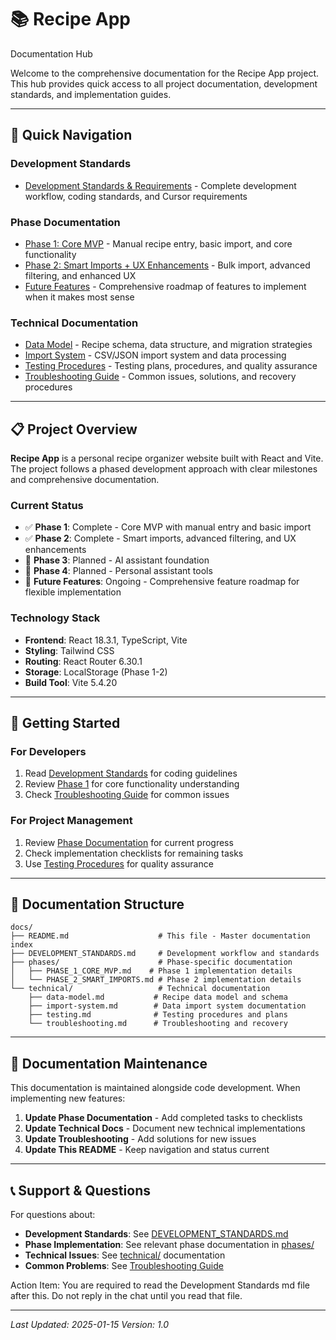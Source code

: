 # 📚 Recipe App 
Documentation Hub

Welcome to the comprehensive documentation for the Recipe App project. This hub provides quick access to all project documentation, development standards, and implementation guides.

---

## 🚀 **Quick Navigation**

### **Development Standards**
- [Development Standards & Requirements](DEVELOPMENT_STANDARDS.md) - Complete development workflow, coding standards, and Cursor requirements


### **Phase Documentation**
- [Phase 1: Core MVP](phases/PHASE_1_CORE_MVP.md) - Manual recipe entry, basic import, and core functionality
- [Phase 2: Smart Imports + UX Enhancements](phases/PHASE_2_SMART_IMPORTS.md) - Bulk import, advanced filtering, and enhanced UX
- [Future Features](FUTURE_FEATURES.md) - Comprehensive roadmap of features to implement when it makes most sense

### **Technical Documentation**
- [Data Model](technical/data-model.md) - Recipe schema, data structure, and migration strategies
- [Import System](technical/import-system.md) - CSV/JSON import system and data processing
- [Testing Procedures](technical/testing.md) - Testing plans, procedures, and quality assurance
- [Troubleshooting Guide](technical/troubleshooting.md) - Common issues, solutions, and recovery procedures

---

## 📋 **Project Overview**

**Recipe App** is a personal recipe organizer website built with React and Vite. The project follows a phased development approach with clear milestones and comprehensive documentation.

### **Current Status**
- ✅ **Phase 1**: Complete - Core MVP with manual entry and basic import
- ✅ **Phase 2**: Complete - Smart imports, advanced filtering, and UX enhancements
- 🔄 **Phase 3**: Planned - AI assistant foundation
- 🔄 **Phase 4**: Planned - Personal assistant tools
- 🔄 **Future Features**: Ongoing - Comprehensive feature roadmap for flexible implementation

### **Technology Stack**
- **Frontend**: React 18.3.1, TypeScript, Vite
- **Styling**: Tailwind CSS
- **Routing**: React Router 6.30.1
- **Storage**: LocalStorage (Phase 1-2)
- **Build Tool**: Vite 5.4.20

---

## 🎯 **Getting Started**

### **For Developers**
1. Read [Development Standards](DEVELOPMENT_STANDARDS.md) for coding guidelines
2. Review [Phase 1](phases/PHASE_1_CORE_MVP.md) for core functionality understanding
3. Check [Troubleshooting Guide](technical/troubleshooting.md) for common issues

### **For Project Management**
1. Review [Phase Documentation](phases/) for current progress
2. Check implementation checklists for remaining tasks
3. Use [Testing Procedures](technical/testing.md) for quality assurance

---

## 📁 **Documentation Structure**

```
docs/
├── README.md                    # This file - Master documentation index
├── DEVELOPMENT_STANDARDS.md     # Development workflow and standards
├── phases/                      # Phase-specific documentation
│   ├── PHASE_1_CORE_MVP.md    # Phase 1 implementation details
│   └── PHASE_2_SMART_IMPORTS.md # Phase 2 implementation details
└── technical/                   # Technical documentation
    ├── data-model.md           # Recipe data model and schema
    ├── import-system.md        # Data import system documentation
    ├── testing.md              # Testing procedures and plans
    └── troubleshooting.md      # Troubleshooting and recovery
```

---

## 🔄 **Documentation Maintenance**

This documentation is maintained alongside code development. When implementing new features:

1. **Update Phase Documentation** - Add completed tasks to checklists
2. **Update Technical Docs** - Document new technical implementations
3. **Update Troubleshooting** - Add solutions for new issues
4. **Update This README** - Keep navigation and status current

---

## 📞 **Support & Questions**

For questions about:
- **Development Standards**: See [DEVELOPMENT_STANDARDS.md](DEVELOPMENT_STANDARDS.md)
- **Phase Implementation**: See relevant phase documentation in [phases/](phases/)
- **Technical Issues**: See [technical/](technical/) documentation
- **Common Problems**: See [Troubleshooting Guide](technical/troubleshooting.md)

Action Item: You are required to read the Development Standards md file after this. Do not reply in the chat until you read that file.

---

*Last Updated: 2025-01-15*
*Version: 1.0*
